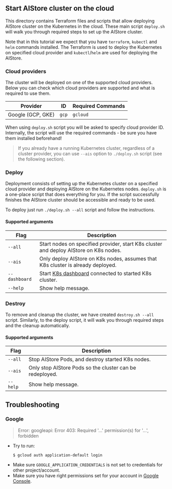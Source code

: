 ## Start AIStore cluster on the cloud

This directory contains Terraform files and scripts that allow deploying AIStore cluster on the Kubernetes in the cloud.
These main script `deploy.sh` will walk you through required steps to set up the AIStore cluster.

Note that in this tutorial we expect that you have `terraform`, `kubectl` and `helm` commands installed.
The Terraform is used to deploy the Kubernetes on specified cloud provider and `kubectl`/`helm` are used for deploying the AIStore.

### Cloud providers

The cluster will be deployed on one of the supported cloud providers.
Below you can check which cloud providers are supported and what is required to use them.

| Provider | ID | Required Commands |
| -------- | --- | ----------------- |
| Google (GCP, GKE) | `gcp` | `gcloud` |

When using `deploy.sh` script you will be asked to specify cloud provider ID.
Internally, the script will use the required commands - be sure you have them installed beforehand!

> If you already have a running Kubernetes cluster, regardless of a cluster provider,
> you can use `--ais` option to `./deploy.sh` script (see the following section).

### Deploy

Deployment consists of setting up the Kubernetes cluster on a specified cloud provider and deploying AIStore on the Kubernetes nodes.
`deploy.sh` is a one-place script that does everything for you.
If the script successfully finishes the AIStore cluster should be accessible and ready to be used.

To deploy just run `./deploy.sh --all` script and follow the instructions.

#### Supported arguments

| Flag | Description |
| ---- | ----------- |
| `--all` | Start nodes on specified provider, start K8s cluster and deploy AIStore on K8s nodes. |
| `--ais` | Only deploy AIStore on K8s nodes, assumes that K8s cluster is already deployed. |
| `--dashboard` | Start [K8s dashboard](https://kubernetes.io/docs/tasks/access-application-cluster/web-ui-dashboard) connected to started K8s cluster. |
| `--help` | Show help message. |

### Destroy

To remove and cleanup the cluster, we have created `destroy.sh --all` script.
Similarly, to the deploy script, it will walk you through required steps and the cleanup automatically.

#### Supported arguments

| Flag | Description |
| ---- | ----------- |
| `--all` | Stop AIStore Pods, and destroy started K8s nodes. |
| `--ais` | Only stop AIStore Pods so the cluster can be redeployed. |
| `--help` | Show help message. |

## Troubleshooting

### Google

> Error: googleapi: Error 403: Required '...' permission(s) for '...', forbidden

* Try to run:
    ```console
    $ gcloud auth application-default login
    ```
* Make sure `GOOGLE_APPLICATION_CREDENTIALS` is not set to credentials for other project/account.
* Make sure you have right permissions set for your account in [Google Console](https://console.cloud.google.com).
